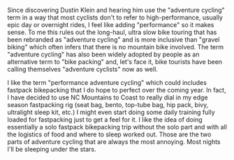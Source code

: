 Since discovering Dustin Klein and hearing him use the "adventure cycling" term in a way that most cyclists don't to refer to high-performance, usually epic day or overnight rides, I feel like adding "performance" so it makes sense. To me this rules out the long-haul, ultra slow bike touring that has been rebranded as "adventure cycling" and is more inclusive than "gravel biking" which often infers that there is no mountain bike involved. The term "adventure cycling" has also been widely adopted by people as an alternative term to "bike packing" and, let's face it, bike tourists have been calling themselves "adventure cyclists" now as well. 

I like the term "performance adventure cycling" which could includes fastpack bikepacking that I do hope to perfect over the coming year. In fact, I have decided to use NC Mountains to Coast to really dial in my edge season fastpacking rig (seat bag, bento, top-tube bag, hip pack, bivy, ultralight sleep kit,  etc.) I might even start doing some daily training fully loaded for fastpacking just to get a feel for it. I like the idea of doing essentially a solo fastpack bikepacking trip without the solo part and with all the logistics of food and where to sleep worked out. Those are the two parts of adventure cycling that are always the most annoying. Most nights I'll be sleeping under the stars.